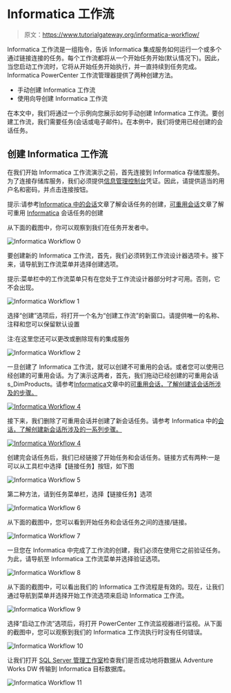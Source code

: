 # Informatica 工作流

> 原文：<https://www.tutorialgateway.org/informatica-workflow/>

Informatica 工作流是一组指令，告诉 Informatica 集成服务如何运行一个或多个通过链接连接的任务。每个工作流都将从一个开始任务开始(默认情况下)。因此，当您启动工作流时，它将从开始任务开始执行，并一直持续到任务完成。Informatica PowerCenter 工作流管理器提供了两种创建方法。

*   手动创建 Informatica 工作流
*   使用向导创建 Informatica 工作流

在本文中，我们将通过一个示例向您展示如何手动创建 Informatica 工作流。要创建工作流，我们需要任务(会话或电子邮件)。在本例中，我们将使用已经创建的会话任务。

## 创建 Informatica 工作流

在我们开始 Informatica 工作流演示之前，首先连接到 Informatica 存储库服务。为了连接存储库服务，我们必须提供[信息管理控制台](https://www.tutorialgateway.org/informatica-admin-console/)凭证。因此，请提供适当的用户名和密码，并点击连接按钮。

提示:请参考[Informatica 中的会话](https://www.tutorialgateway.org/session-in-informatica/)文章了解会话任务的创建，[可重用会话](https://www.tutorialgateway.org/reusable-session-in-informatica/)文章了解可重用 [Informatica](https://www.tutorialgateway.org/informatica/) 会话任务的创建

从下面的截图中，你可以观察到我们在任务开发者中。

![Informatica Workflow 0](img/fa580842d2f10aefc36a0f3b45ea12ae.png)

要创建新的 Informatica 工作流，首先，我们必须转到工作流设计器选项卡。接下来，请导航到工作流菜单并选择创建选项。

提示:菜单栏中的工作流菜单只有在您处于工作流设计器部分时才可用。否则，它不会出现。

![Informatica Workflow 1](img/ab25c754f88303dd0e43ae530220e11b.png)

选择“创建”选项后，将打开一个名为“创建工作流”的新窗口。请提供唯一的名称、注释和您可以保留默认设置

注:在这里您还可以更改或删除现有的集成服务

![Informatica Workflow 2](img/d2c3627d8008914bc6dc46f3207adf55.png)

一旦创建了 Informatica 工作流，就可以创建不可重用的会话。或者您可以使用已经创建的可重用会话。为了演示这两者，首先，我们拖动已经创建的可重用会话 s_DimProducts。请参考[Informatica](https://www.tutorialgateway.org/reusable-session-in-informatica/)文章中的[可重用会话，了解创建该会话所涉及的步骤。](https://www.tutorialgateway.org/reusable-session-in-informatica/)

[![Informatica Workflow 4](img/b08a865a0288b5c170ce7d6e950ebf91.png)](https://www.tutorialgateway.org/reusable-session-in-informatica/)

接下来，我们删除了可重用会话并创建了新会话任务。请参考 Informatica 中的[会话，了解创建新会话所涉及的一系列步骤。](https://www.tutorialgateway.org/session-in-informatica/)

[![Informatica Workflow 4](img/8310bb131592bdece1039aeb795f7103.png)](https://www.tutorialgateway.org/session-in-informatica/)

创建完会话任务后，我们已经链接了开始任务和会话任务。链接方式有两种:一是可以从工具栏中选择【链接任务】按钮，如下图

![Informatica Workflow 5](img/5a40d5c3c168b75fa79c20eebf0fbdfd.png)

第二种方法，请到任务菜单栏，选择【链接任务】选项

![Informatica Workflow 6](img/e9015ffe9a5f30600877753b4debfe6f.png)

从下面的截图中，您可以看到开始任务和会话任务之间的连接/链接。

![Informatica Workflow 7](img/2213d85ed695279c1baaa6dec28b1c6d.png)

一旦您在 Informatica 中完成了工作流的创建，我们必须在使用它之前验证任务。为此，请导航至 Informatica 工作流菜单并选择验证选项。

![Informatica Workflow 8](img/3c9cb00ec050664b35015fb5dbd99ff3.png)

从下面的截图中，可以看出我们的 Informatica 工作流程是有效的。现在，让我们通过导航到菜单并选择开始工作流选项来启动 Informatica 工作流。

![Informatica Workflow 9](img/f006cac3fbf771f3c24e34f8e4f757b5.png)

选择“启动工作流”选项后，将打开 PowerCenter 工作流监视器进行监视。从下面的截图中，您可以观察到我们的 Informatica 工作流执行时没有任何错误。

![Informatica Workflow 10](img/3612a0a631b37ea134f0ed39a40f105a.png)

让我们打开 [SQL Server 管理工作室](https://www.tutorialgateway.org/sql-server-management-studio/)检查我们是否成功地将数据从 Adventure Works DW 传输到 Informatica 目标数据库。

![Informatica Workflow 11](img/8c9dba88da56c2edf70ae206f5eb2d3c.png)